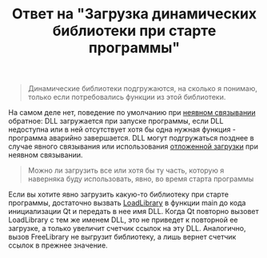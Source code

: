 ﻿---
title: "Ответ на \"Загрузка динамических библиотеки при старте программы\""
se.owner.user_id: 240512
se.owner.display_name: "MSDN.WhiteKnight"
se.owner.link: "https://ru.stackoverflow.com/users/240512/msdn-whiteknight"
se.answer_id: 950484
se.question_id: 950221
se.post_type: answer
se.is_accepted: True
---
<blockquote>
  <p>Динамические библиотеки подгружаются, на сколько я понимаю, только если потребовались функции из этой библиотеки.</p>
</blockquote>

<p>На самом деле нет, поведение по умолчанию при <a href="https://docs.microsoft.com/en-us/cpp/build/linking-an-executable-to-a-dll?view=vs-2017#implicit-linking" rel="nofollow noreferrer">неявном связывании</a> обратное: DLL загружается при запуске программы, если DLL недоступна или в ней отсутствует хотя бы одна нужная функция - программа аварийно завершается. DLL могут подгружаться позднее в случае явного связывания или использования <a href="https://docs.microsoft.com/en-us/cpp/build/reference/linker-support-for-delay-loaded-dlls?view=vs-2017" rel="nofollow noreferrer">отложенной загрузки</a> при неявном связывании.</p>

<blockquote>
  <p>Можно ли загрузить все или хотя бы ту часть, которую я наверняка буду использовать, явно, во время старта программы</p>
</blockquote>

<p>Если вы хотите явно загрузить какую-то библиотеку при старте программы, достаточно вызвать <a href="https://docs.microsoft.com/en-us/windows/desktop/api/libloaderapi/nf-libloaderapi-loadlibraryw" rel="nofollow noreferrer">LoadLibrary</a> в функции main до кода инициализации Qt и передать в нее имя DLL. Когда Qt повторно вызовет LoadLibrary с тем же именем DLL, это не приведет к повторной ее загрузке, а только увеличит счетчик ссылок на эту DLL. Аналогично, вызов FreeLibrary не выгрузит библиотеку, а лишь вернет счетчик ссылок в прежнее значение.</p>

